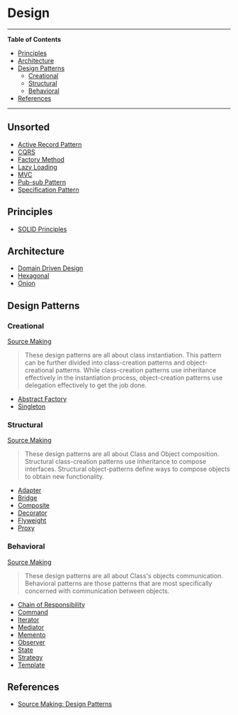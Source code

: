 # Design

---

**Table of Contents**

<!--lint disable list-item-indent list-item-spacing no-missing-blank-lines no-tabs-->

<!-- TOC depthFrom:2 depthTo:6 withLinks:1 updateOnSave:1 orderedList:0 -->

- [Principles](#principles)
- [Architecture](#architecture)
- [Design Patterns](#design-patterns)
	- [Creational](#creational)
	- [Structural](#structural)
	- [Behavioral](#behavioral)
- [References](#references)

<!-- /TOC -->

<!--lint enable list-item-indent list-item-spacing no-missing-blank-lines no-tabs-->

---

## Unsorted

-   [Active Record Pattern](./active_record_pattern.md)
-   [CQRS](./cqrs.md)
-   [Factory Method](./factory_method.md)
-   [Lazy Loading](./lazy_loading.md)
-   [MVC](./mvc.md)
-   [Pub-sub Pattern](./pub_sub.md)
-   [Specification Pattern](./specification_pattern.md)

## Principles

-   [SOLID Principles](./solid.md)

## Architecture

-   [Domain Driven Design](./ddd.md)
-   [Hexagonal](./hexagonal.md)
-   [Onion](./onion.md)

## Design Patterns

### Creational

[Source Making][source_making]

> These design patterns are all about class instantiation. This pattern can be further divided into class-creation patterns and object-creational patterns. While class-creation patterns use inheritance effectively in the instantiation process, object-creation patterns use delegation effectively to get the job done.

-   [Abstract Factory](./abstract_factory.md)
-   [Singleton](./singleton.md)

### Structural

[Source Making][source_making]

> These design patterns are all about Class and Object composition. Structural class-creation patterns use inheritance to compose interfaces. Structural object-patterns define ways to compose objects to obtain new functionality.

-   [Adapter](./adapter.md)
-   [Bridge](./bridge.md)
-   [Composite](./composite.md)
-   [Decorator](./decorator.md)
-   [Flyweight](./flyweight.md)
-   [Proxy](./proxy.md)

### Behavioral

[Source Making][source_making]

> These design patterns are all about Class's objects communication. Behavioral patterns are those patterns that are most specifically concerned with communication between objects.

-   [Chain of Responsibility](./chain_of_responsibility.md)
-   [Command](./command.md)
-   [Iterator](./iterator.md)
-   [Mediator](./mediator.md)
-   [Memento](./memento.md)
-   [Observer](./observer.md)
-   [State](./state.md)
-   [Strategy](./strategy.md)
-   [Template](./template.md)

## References

-   [Source Making: Design Patterns][source_making]

[source_making]: https://sourcemaking.com/design_patterns "Source Making: Design Patterns"
